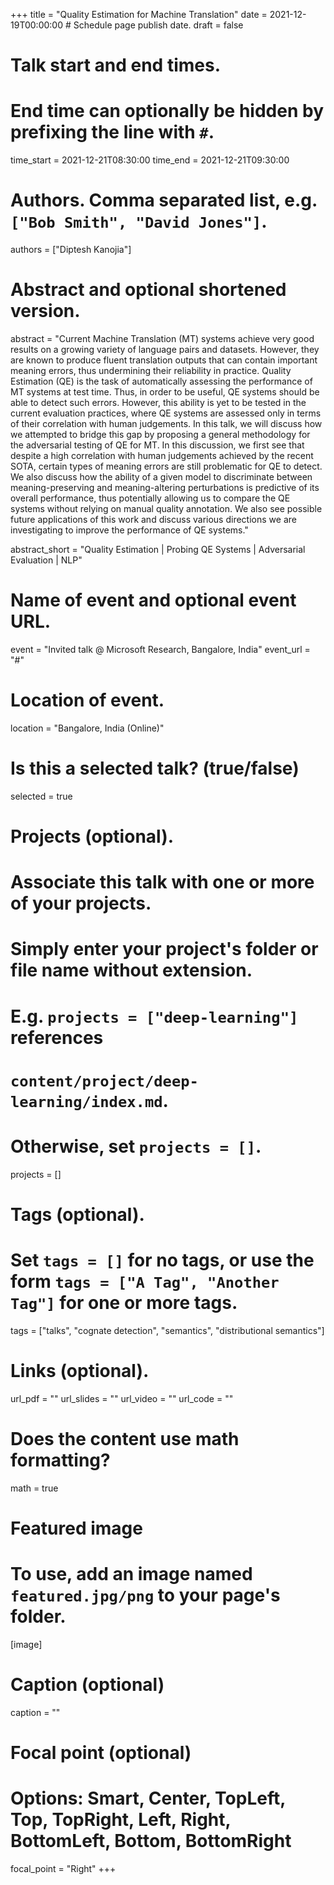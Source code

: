 +++
title = "Quality Estimation for Machine Translation"
date = 2021-12-19T00:00:00  # Schedule page publish date.
draft = false

# Talk start and end times.
# End time can optionally be hidden by prefixing the line with `#`.
time_start = 2021-12-21T08:30:00
time_end = 2021-12-21T09:30:00

# Authors. Comma separated list, e.g. `["Bob Smith", "David Jones"]`.
authors = ["Diptesh Kanojia"]

# Abstract and optional shortened version.
abstract = "Current Machine Translation (MT) systems achieve very good results on a growing variety of language pairs and datasets. However, they are known to produce fluent translation outputs that can contain important meaning errors, thus undermining their reliability in practice. Quality Estimation (QE) is the task of automatically assessing the performance of MT systems at test time. Thus, in order to be useful, QE systems should be able to detect such errors. However, this ability is yet to be tested in the current evaluation practices, where QE systems are assessed only in terms of their correlation with human judgements. In this talk, we will discuss how we attempted to bridge this gap by proposing a general methodology for the adversarial testing of QE for MT. In this discussion, we first see that despite a high correlation with human judgements achieved by the recent SOTA, certain types of meaning errors are still problematic for QE to detect. We also discuss how the ability of a given model to discriminate between meaning-preserving and meaning-altering perturbations is predictive of its overall performance, thus potentially allowing us to compare the QE systems without relying on manual quality annotation. We also see possible future applications of this work and discuss various directions we are investigating to improve the performance of QE systems."

abstract_short = "Quality Estimation | Probing QE Systems | Adversarial Evaluation | NLP"

# Name of event and optional event URL.
event = "Invited talk @ Microsoft Research, Bangalore, India"
event_url = "#"

# Location of event.
location = "Bangalore, India (Online)"

# Is this a selected talk? (true/false)
selected = true

# Projects (optional).
#   Associate this talk with one or more of your projects.
#   Simply enter your project's folder or file name without extension.
#   E.g. `projects = ["deep-learning"]` references 
#   `content/project/deep-learning/index.md`.
#   Otherwise, set `projects = []`.
projects = []

# Tags (optional).
#   Set `tags = []` for no tags, or use the form `tags = ["A Tag", "Another Tag"]` for one or more tags.
tags = ["talks", "cognate detection", "semantics", "distributional semantics"]

# Links (optional).
url_pdf = ""
url_slides = ""
url_video = ""
url_code = ""

# Does the content use math formatting?
math = true

# Featured image
# To use, add an image named `featured.jpg/png` to your page's folder. 
[image]
  # Caption (optional)
  caption = ""

  # Focal point (optional)
  # Options: Smart, Center, TopLeft, Top, TopRight, Left, Right, BottomLeft, Bottom, BottomRight
  focal_point = "Right"
+++
